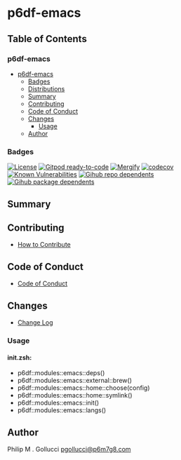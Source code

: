 # p6df-emacs

## Table of Contents


### p6df-emacs
- [p6df-emacs](#p6df-emacs)
  - [Badges](#badges)
  - [Distributions](#distributions)
  - [Summary](#summary)
  - [Contributing](#contributing)
  - [Code of Conduct](#code-of-conduct)
  - [Changes](#changes)
    - [Usage](#usage)
  - [Author](#author)

### Badges

[![License](https://img.shields.io/badge/License-Apache%202.0-yellowgreen.svg)](https://opensource.org/licenses/Apache-2.0)
[![Gitpod ready-to-code](https://img.shields.io/badge/Gitpod-ready--to--code-blue?logo=gitpod)](https://gitpod.io/#https://github.com/p6m7g8/p6df-emacs)
[![Mergify](https://img.shields.io/endpoint.svg?url=https://gh.mergify.io/badges/p6m7g8/p6df-emacs/&style=flat)](https://mergify.io)
[![codecov](https://codecov.io/gh/p6m7g8/p6df-emacs/branch/master/graph/badge.svg?token=14Yj1fZbew)](https://codecov.io/gh/p6m7g8/p6df-emacs)
[![Known Vulnerabilities](https://snyk.io/test/github/p6m7g8/p6df-emacs/badge.svg?targetFile=package.json)](https://snyk.io/test/github/p6m7g8/p6df-emacs?targetFile=package.json)
[![Gihub repo dependents](https://badgen.net/github/dependents-repo/p6m7g8/p6df-emacs)](https://github.com/p6m7g8/p6df-emacs/network/dependents?dependent_type=REPOSITORY)
[![Gihub package dependents](https://badgen.net/github/dependents-pkg/p6m7g8/p6df-emacs)](https://github.com/p6m7g8/p6df-emacs/network/dependents?dependent_type=PACKAGE)

## Summary

## Contributing

- [How to Contribute](CONTRIBUTING.md)

## Code of Conduct

- [Code of Conduct](https://github.com/p6m7g8/.github/blob/master/CODE_OF_CONDUCT.md)

## Changes

- [Change Log](CHANGELOG.md)

### Usage

#### init.zsh:

- p6df::modules::emacs::deps()
- p6df::modules::emacs::external::brew()
- p6df::modules::emacs::home::choose(config)
- p6df::modules::emacs::home::symlink()
- p6df::modules::emacs::init()
- p6df::modules::emacs::langs()


## Author

Philip M . Gollucci <pgollucci@p6m7g8.com>
